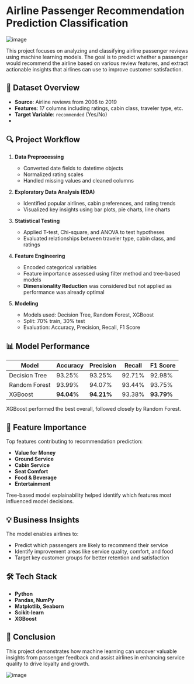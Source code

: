 # Airline Passenger Recommendation Prediction Classification 

![image](https://github.com/user-attachments/assets/3428930f-83ae-46c3-a55a-d6a6b3adf99b)



This project focuses on analyzing and classifying airline passenger reviews using machine learning models. The goal is to predict whether a passenger would recommend the airline based on various review features, and extract actionable insights that airlines can use to improve customer satisfaction.



## 📁 Dataset Overview

* **Source**: Airline reviews from 2006 to 2019
* **Features**: 17 columns including ratings, cabin class, traveler type, etc.
* **Target Variable**: `recommended` (Yes/No)
* 

## 🔍 Project Workflow

1. **Data Preprocessing**

   * Converted date fields to datetime objects
   * Normalized rating scales
   * Handled missing values and cleaned columns

2. **Exploratory Data Analysis (EDA)**

   * Identified popular airlines, cabin preferences, and rating trends
   * Visualized key insights using bar plots, pie charts, line charts

3. **Statistical Testing**

   * Applied T-test, Chi-square, and ANOVA to test hypotheses
   * Evaluated relationships between traveler type, cabin class, and ratings

4. **Feature Engineering**

   * Encoded categorical variables
   * Feature importance assessed using filter method and tree-based models
   * **Dimensionality Reduction** was considered but not applied as performance was already optimal

5. **Modeling**

   * Models used: Decision Tree, Random Forest, XGBoost
   * Split: 70% train, 30% test
   * Evaluation: Accuracy, Precision, Recall, F1 Score



## 📊 Model Performance

| Model         | Accuracy   | Precision  | Recall | F1 Score   |
| ------------- | ---------- | ---------- | ------ | ---------- |
| Decision Tree | 93.25%     | 93.25%     | 92.71% | 92.98%     |
| Random Forest | 93.99%     | 94.07%     | 93.44% | 93.75%     |
| XGBoost       | **94.04%** | **94.21%** | 93.38% | **93.79%** |

XGBoost performed the best overall, followed closely by Random Forest.



## 🔎 Feature Importance

Top features contributing to recommendation prediction:

* **Value for Money**
* **Ground Service**
* **Cabin Service**
* **Seat Comfort**
* **Food & Beverage**
* **Entertainment**

Tree-based model explainability helped identify which features most influenced model decisions.



## 💡 Business Insights

The model enables airlines to:

* Predict which passengers are likely to recommend their service
* Identify improvement areas like service quality, comfort, and food
* Target key customer groups for better retention and satisfaction



## 🛠️ Tech Stack

* **Python**
* **Pandas, NumPy**
* **Matplotlib, Seaborn**
* **Scikit-learn**
* **XGBoost**



## 📌 Conclusion

This project demonstrates how machine learning can uncover valuable insights from passenger feedback and assist airlines in enhancing service quality to drive loyalty and growth.



![image](https://github.com/user-attachments/assets/f6a7260a-18af-4821-a4a5-1ee6e2dd91c3)


